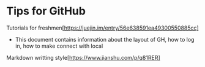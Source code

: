 # Tips for GitHub
Tutorials for freshmen[https://juejin.im/entry/56e638591ea49300550885cc]
- This document contains information about the layout of GH, how to log in, how to make connect with local 

Markdown writting style[https://www.jianshu.com/p/q81RER]